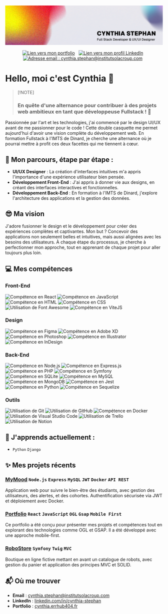 ![Bannière Cynthia Stephan](./src/banner.jpg)

<p align="center">
<a style="margin-right: 8px;" href="https://cynthia.errhub404.fr/"><img height="20px" src="https://ziadoua.github.io/m3-Markdown-Badges/badges/MyPortfolio/myportfolio3.svg" alt="Lien vers mon portfolio "></a>
<a style="margin-right: 8px;" href="https://www.linkedin.com/in/cynthia-stephan/"><img height="20px" src="https://ziadoua.github.io/m3-Markdown-Badges/badges/LinkedIn/linkedin3.svg" alt="Lien vers mon profil LinkedIn"></a>
<a style="margin-right: 8px;" href="mailto:cynthia.stephan@institutsolacroup.com"><img height="20px" src="https://ziadoua.github.io/m3-Markdown-Badges/badges/Gmail/gmail3.svg" alt="Adresse email : cynthia.stephan@institutsolacroup.com"></a>
</p>

# Hello, moi c'est Cynthia 🤗

>
>[!NOTE]
> ### En quête d'une alternance pour contribuer à des projets web ambitieux en tant que **développeuse Fullstack** ! 🚀
>

Passionnée par l'art et les technologies,  j'ai commencé par le design UI/UX avant de me passionner pour le code ! Cette double casquette me permet aujourd'hui d'avoir une vision complète du développement web. En formation Fullstack à l'IMTS de Dinard, je cherche une alternance où je pourrai mettre à profit ces deux facettes qui me tiennent à cœur.

## 🌱 Mon parcours, étape par étape :
- **UI/UX Designer** : La création d'interfaces intuitives m'a appris l'importance d'une expérience utilisateur bien pensée.
- **Développement Front-End** : J'ai appris à donner vie aux designs, en créant des interfaces interactives et fonctionnelles.
- **Développement Back-End** : En formation à l'IMTS de Dinard, j'explore l'architecture des applications et la gestion des données. 

## 😎 Ma vision
J'adore fusionner le design et le développement pour créer des expériences complètes et captivantes. Mon but ? Concevoir des applications non seulement belles et intuitives, mais aussi alignées avec les besoins des utilisateurs.
 À chaque étape du processus, je cherche à perfectionner mon approche, tout en apprenant de chaque projet pour aller toujours plus loin.

## 💻 Mes compétences

<div class="d-flex flex-row">
   <div>

   ### Front-End
   <p>
      <img height="24px" src="https://ziadoua.github.io/m3-Markdown-Badges/badges/React/react3.svg" alt="Compétence en React">
      <img height="24px" src="https://ziadoua.github.io/m3-Markdown-Badges/badges/Javascript/javascript3.svg" alt="Compétence en JavaScript">
      <img height="24px" src="https://ziadoua.github.io/m3-Markdown-Badges/badges/HTML/html3.svg" alt="Compétence en HTML">
      <img height="24px" src="https://ziadoua.github.io/m3-Markdown-Badges/badges/CSS/css3.svg" alt="Compétence en CSS">
      <img height="24px" src="https://ziadoua.github.io/m3-Markdown-Badges/badges/FontAwesome/fontawesome3.svg" alt="Utilisation de Font Awesome">
      <img height="24px" src="https://ziadoua.github.io/m3-Markdown-Badges/badges/ViteJS/vitejs3.svg" alt="Compétence en ViteJS">
   </p>

   ### Design
   <p>
      <img height="24px" src="https://ziadoua.github.io/m3-Markdown-Badges/badges/Figma/figma3.svg" alt="Compétence en Figma">
      <img height="24px" src="https://ziadoua.github.io/m3-Markdown-Badges/badges/XD/xd3.svg" alt="Compétence en Adobe XD">
      <img height="24px" src="https://ziadoua.github.io/m3-Markdown-Badges/badges/Photoshop/photoshop3.svg" alt="Compétence en Photoshop">
      <img height="24px" src="https://ziadoua.github.io/m3-Markdown-Badges/badges/Illustrator/illustrator3.svg" alt="Compétence en Illustrator">
      <img height="24px" src="https://ziadoua.github.io/m3-Markdown-Badges/badges/InDesign/indesign3.svg" alt="Compétence en InDesign">
   </p>

   </div>
   
   <div>

   ### Back-End
   <p>
      <img height="24px" src="https://ziadoua.github.io/m3-Markdown-Badges/badges/NodeJS/nodejs3.svg" alt="Compétence en Node.js">
      <img height="24px" src="https://ziadoua.github.io/m3-Markdown-Badges/badges/Express/express3.svg" alt="Compétence en Express.js">
      <img height="24px" src="https://ziadoua.github.io/m3-Markdown-Badges/badges/PHP/php3.svg" alt="Compétence en PHP">
      <img height="24px" src="https://ziadoua.github.io/m3-Markdown-Badges/badges/Symfony/symfony3.svg" alt="Compétence en Symfony">
      <img height="24px" src="https://ziadoua.github.io/m3-Markdown-Badges/badges/SQLite/sqlite3.svg" alt="Compétence en SQLite">
      <img height="24px" src="https://ziadoua.github.io/m3-Markdown-Badges/badges/MySQL/mysql3.svg" alt="Compétence en MySQL">
      <img height="24px" src="https://ziadoua.github.io/m3-Markdown-Badges/badges/MongoDB/mongodb3.svg" alt="Compétence en MongoDB">
      <img height="24px" src="https://ziadoua.github.io/m3-Markdown-Badges/badges/Jest/jest3.svg" alt="Compétence en Jest">
      <img height="24px" src="https://ziadoua.github.io/m3-Markdown-Badges/badges/Python/python3.svg" alt="Compétence en Python">
      <img height="24px" src="https://ziadoua.github.io/m3-Markdown-Badges/badges/Sequelize/sequelize3.svg" alt="Compétence en Sequelize">
   </p>

   ### Outils
   <p>
      <img height="24px" src="https://ziadoua.github.io/m3-Markdown-Badges/badges/Git/git3.svg" alt="Utilisation de Git">
      <img height="24px" src="https://ziadoua.github.io/m3-Markdown-Badges/badges/Github/github3.svg" alt="Utilisation de GitHub">
      <img height="24px" src="https://ziadoua.github.io/m3-Markdown-Badges/badges/Docker/docker3.svg" alt="Compétence en Docker">
      <img height="24px" src="https://ziadoua.github.io/m3-Markdown-Badges/badges/VisualStudioCode/visualstudiocode3.svg" alt="Utilisation de Visual Studio Code">
      <img height="24px" src="https://ziadoua.github.io/m3-Markdown-Badges/badges/Trello/trello3.svg" alt="Utilisation de Trello">
      <img height="24px" src="https://ziadoua.github.io/m3-Markdown-Badges/badges/Notion/notion3.svg" alt="Utilisation de Notion">
   </p>

   </div>
</div>


## 📖 J'apprends actuellement :
- `Python`  `Django`

## ✨ Mes projets récents

### **[MyMood](https://github.com/CynthiaStephan/MyMood.app)**   `Node.js` `Express` `MySQL` `JWT` `Docker` `API REST`
   Application web pour suivre le bien-être des étudiants, avec gestion des utilisateurs, des alertes, et des cohortes. Authentification sécurisée via JWT et déploiement avec Docker.

### **[Portfolio](https://github.com/CynthiaStephan/portfolio)**   `React` `JavaScript` `OGL` `Gsap` `Mobile First`
   Ce portfolio a été conçu pour présenter mes projets et compétences tout en explorant des technologies comme OGL et GSAP. Il a été développé avec une approche mobile-first.

### **[RoboStore](https://github.com/CynthiaStephan/RoboStore)** `Symfony` `Twig` `MVC` 
   Boutique en ligne fictive mettant en avant un catalogue de robots, avec gestion du panier et application des principes MVC et SOLID.

## 📬 Où me trouver
- **Email** : [cynthia.stephan@institutsolacroup.com](mailto:cynthia.stephan@institutsolacroup.com)
- **LinkedIn** : [linkedin.com/in/cynthia-stephan](https://www.linkedin.com/in/cynthia-stephan/)
- **Portfolio** : [cynthia.errhub404.fr](https://cynthia.errhub404.fr/)
